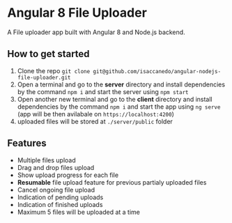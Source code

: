 # Angular 8 File Uploader 

A File uploader app built with Angular 8 and Node.js backend.


## How to get started

 1. Clone the repo `git clone git@github.com/isaccanedo/angular-nodejs-file-uploader.git`
 2. Open a terminal and go to the **server** directory and install dependencies by the command `npm i` and start the server using `npm start`
 3. Open another new terminal and go to the **client** directory and install dependencies by the command `npm i` and start the app using `ng serve` (app will be then avilabale on `https://localhost:4200`)
 4. uploaded files will be stored at `./server/public` folder


## Features

 - Multiple files upload
 - Drag and drop files upload
 - Show upload progress for each file
 - **Resumable** file upload feature for previous partialy uploaded files
 - Cancel ongoing file upload
 - Indication of pending  uploads
 - Indication of finished uploads
 - Maximum 5 files will be uploaded at a time
